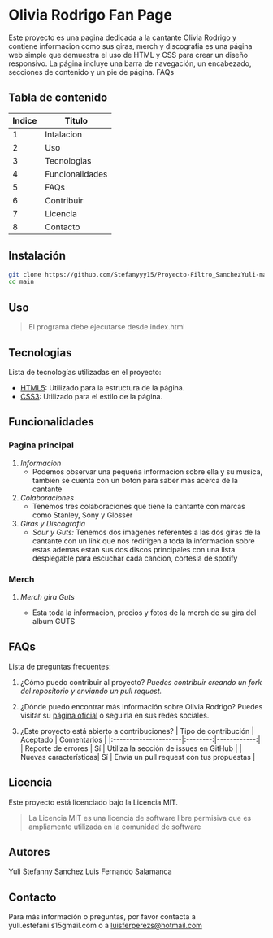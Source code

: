 # Olivia Rodrigo Fan Page
Este proyecto es una pagina dedicada a la cantante Olivia Rodrigo y contiene informacion como sus giras, merch y discografia es una página web simple que demuestra el uso de HTML y CSS para crear un diseño responsivo. La página incluye una barra de navegación, un encabezado, secciones de contenido y un pie de página. FAQs

## Tabla de contenido
|Indice|Titulo  |
|--|--|
|  1|Intalacion |
|  2|Uso|
|  3|Tecnologias|
|  4|Funcionalidades|
|  5|FAQs|
|  6|Contribuir  |
|  7|Licencia |
|  8|Contacto|
## Instalación
```bash
git clone https://github.com/Stefanyyy15/Proyecto-Filtro_SanchezYuli-main.git
cd main
```
## Uso
>El programa debe ejecutarse desde index.html

## Tecnologias
Lista de tecnologías utilizadas en el proyecto:
* [HTML5]([https://developer.mozilla.org/en-US/docs/Web/HTML](https://developer.mozilla.org/en-US/docs/Web/HTML)): Utilizado para la estructura de la página.
* [CSS3]([https://developer.mozilla.org/en-US/docs/Web/CSS](https://developer.mozilla.org/en-US/docs/Web/CSS)): Utilizado para el estilo de la página.

## Funcionalidades

### Pagina principal
1. *Informacion*
   - Podemos observar una pequeña informacion sobre ella y su musica, tambien se cuenta con un boton para saber mas acerca de la cantante
2. *Colaboraciones*
   - Tenemos tres colaboraciones que tiene la cantante con marcas como Stanley, Sony y Glosser
3. *Giras y Discografia*
   - *Sour y Guts:* Tenemos dos imagenes referentes a las dos giras de la cantante con un link que nos redirigen a toda la informacion sobre estas ademas estan sus dos discos principales con una lista desplegable para escuchar cada cancion, cortesia de spotify 

### Merch
1. *Merch gira Guts*

   - Esta toda la informacion, precios y fotos de la merch de su gira del album GUTS

## FAQs
Lista de preguntas frecuentes:
1. ¿Cómo puedo contribuir al proyecto?
   _Puedes contribuir creando un fork del repositorio y enviando un pull request._

2. ¿Dónde puedo encontrar más información sobre Olivia Rodrigo?
   Puedes visitar su [página oficial]([https://store.oliviarodrigo.com/pages/gutsworldtour](https://store.oliviarodrigo.com/pages/gutsworldtour)) o seguirla en sus redes sociales.

3. ¿Este proyecto está abierto a contribuciones?
   | Tipo de contribución | Aceptado | Comentarios |
   |:---------------------|:--------:|------------:|
   | Reporte de errores   | Sí       | Utiliza la sección de issues en GitHub |
   | Nuevas características| Sí      | Envía un pull request con tus propuestas |
## Licencia

Este proyecto está licenciado bajo la Licencia MIT. 
>La Licencia MIT es una licencia de software libre permisiva que es ampliamente utilizada en la comunidad de software

## Autores
Yuli Stefanny Sanchez
Luis Fernando Salamanca

## Contacto

Para más información o preguntas, por favor contacta a yuli.estefani.s15gmail.com o a luisferperezs@hotmail.com
